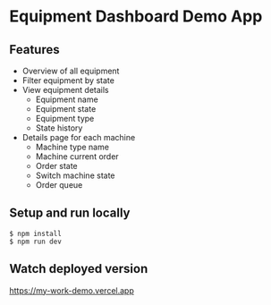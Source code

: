 # Equipment Dashboard Demo App

## Features

- Overview of all equipment
- Filter equipment by state
- View equipment details
  - Equipment name
  - Equipment state
  - Equipment type
  - State history
- Details page for each machine
  - Machine type name
  - Machine current order
  - Order state
  - Switch machine state
  - Order queue

## Setup and run locally
```
$ npm install
$ npm run dev
```

## Watch deployed version
https://my-work-demo.vercel.app
